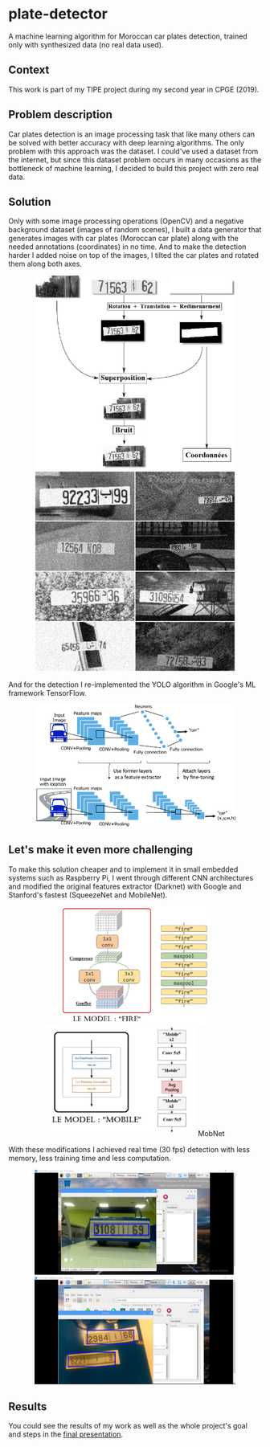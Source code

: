 # plate-detector
A machine learning algorithm for Moroccan car plates detection, trained only with synthesized data (no real data used).

## Context
This work is part of my TIPE project during my second year in CPGE (2019).

## Problem description
Car plates detection is an image processing task that like many others can be solved with better accuracy with deep learning algorithms.
The only problem with this approach was the dataset. I could've used a dataset from the internet, but since this dataset problem occurs in many occasions as the bottleneck of machine learning, I decided to build this project with zero real data.

## Solution
Only with some image processing operations (OpenCV) and a negative background dataset (images of random scenes), I built a data generator that generates images with car plates (Moroccan car plate) along with the needed annotations (coordinates) in no time. And to make the detection harder I added noise on top of the images, I tilted the car plates and rotated them along both axes.

<p align="center">
  <img src="tex/figures/Gen_process.PNG" width="400" alt="Gen_process">
  <img src="tex/figures/Data_gen.PNG" width="400" alt="Data_gen">
</p>

And for the detection I re-implemented the YOLO algorithm in Google's ML framework TensorFlow.

<p align="center">
  <img src="tex/figures/YOLOv2.png" width="400" alt="YOLOv2">
</p>

## Let's make it even more challenging
To make this solution cheaper and to implement it in small embedded systems such as Raspberry Pi, I went through different CNN architectures and modified the original features extractor (Darknet) with Google and Stanford's fastest (SqueezeNet and MobileNet).

<p align="center">
  <img src="tex/figures/SqzNet.PNG" width="300" alt="SqzNet">
  <img src="tex/figures/MobNet.PNG" width="300" alt="MobNet">
  MobNet
</p>

With these modifications I achieved real time (30 fps) detection with less memory, less training time and less computation.

<p align="center">
  <img src="tex/figures/STREAM_1.png" width="400" alt="Stream1">
  <img src="tex/figures/STREAM_2.png" width="400" alt="Stream2">
</p>

## Results
You could see the results of my work as well as the whole project's goal and steps in the <a href="tex/Latex presentation.pdf">final presentation</a>.

